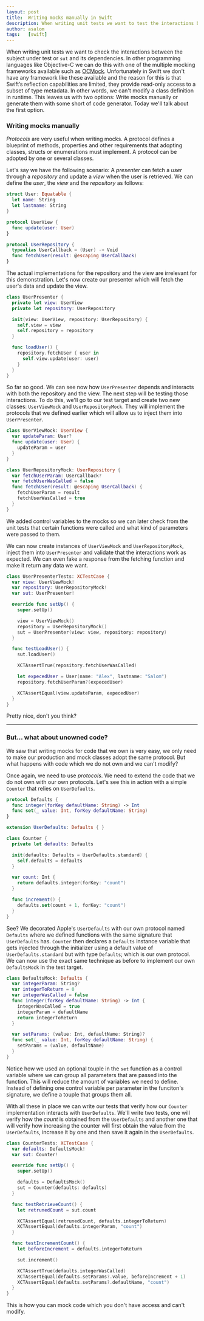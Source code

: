 ```yaml
---
layout: post
title:  Writing mocks manually in Swift
description: When writing unit tests we want to test the interactions between the subject under test and its dependencies. In this blog post you'll learn how.
author: asalom
tags:   [swift]
---
```


When writing unit tests we want to check the interactions between the subject under test or `sut` and its dependencies. In other programming languages like Objective-C we can do this with one of the multiple mocking frameworks available such as [OCMock](http://ocmock.org/). Unfortunately in Swift we don't have any framework like these available and the reason for this is that Swift’s reflection capabilities are limited, they provide read-only access to a subset of type metadata. In other words, we can't modify a class definition in runtime. This leaves us with two options: Write mocks manually or generate them with some short of code generator. Today we'll talk about the first option.

### Writing mocks manually
_Protocols_ are very useful when writing mocks. A protocol defines a blueprint of methods, properties and other requirements that adopting classes, structs or enumerations must implement. A protocol can be adopted by one or several classes. 

Let's say we have the following scenario: A _presenter_ can fetch a _user_ through a _repository_ and update a _view_ when the user is retrieved. We can define the _user_, the _view_ and the _repository_ as follows:

```swift
struct User: Equatable {
  let name: String
  let lastname: String
}

protocol UserView {
  func update(user: User)
}

protocol UserRepository {
  typealias UserCallback = (User) -> Void
  func fetchUser(result: @escaping UserCallback)
}
```

The actual implementations for the repository and the view are irrelevant for this demonstration. Let's now create our presenter which will fetch the user's data and update the view.

```swift
class UserPresenter {
  private let view: UserView
  private let repository: UserRepository

  init(view: UserView, repository: UserRepository) {
    self.view = view
    self.repository = repository
  }

  func loadUser() {
    repository.fetchUser { user in
      self.view.update(user: user)
    }
  }
}
```

So far so good. We can see now how `UserPresenter` depends and interacts with both the repository and the view. The next step will be testing those interactions. To do this, we'll go to our test target and create two new classes: `UserViewMock` and `UserRepositoryMock`. They will implement the protocols that we defined earlier which will allow us to inject them into `UserPresenter`.

```swift
class UserViewMock: UserView {
  var updateParam: User?
  func update(user: User) {
    updateParam = user
  }
}

class UserRepositoryMock: UserRepository {
  var fetchUserParam: UserCallback?
  var fetchUserWasCalled = false
  func fetchUser(result: @escaping UserCallback) {
    fetchUserParam = result
    fetchUserWasCalled = true
  }
}
```

We added control variables to the mocks so we can later check from the unit tests that certain functions were called and what kind of parameters were passed to them.

We can now create instances of `UserViewMock` and `UserRepositoryMock`, inject them into `UserPresenter` and validate that the interactions work as expected. We can even fake a response from the fetching function and make it return any data we want.

```swift
class UserPresenterTests: XCTestCase {
  var view: UserViewMock!
  var repository: UserRepositoryMock!
  var sut: UserPresenter!

  override func setUp() {
    super.setUp()

    view = UserViewMock()
    repository = UserRepositoryMock()
    sut = UserPresenter(view: view, repository: repository)
  }

  func testLoadUser() {
    sut.loadUser()

    XCTAssertTrue(repository.fetchUserWasCalled)

    let expecedUser = User(name: "Alex", lastname: "Salom")
    repository.fetchUserParam?(expecedUser)

    XCTAssertEqual(view.updateParam, expecedUser)
  }
}
```

Pretty nice, don't you think?

---

### But... what about unowned code?

We saw that writing mocks for code that we own is very easy, we only need to make our production and mock classes adopt the same protocol. But what happens with code which we do not own and we can't modify? 

Once again, we need to use _protocols_. We need to extend the code that we do not own with our own protocols. Let's see this in action with a simple `Counter` that relies on `UserDefaults`.

```swift
protocol Defaults {
  func integer(forKey defaultName: String) -> Int
  func set(_ value: Int, forKey defaultName: String)
}

extension UserDefaults: Defaults { }

class Counter {
  private let defaults: Defaults

  init(defaults: Defaults = UserDefaults.standard) {
    self.defaults = defaults
  }

  var count: Int {
    return defaults.integer(forKey: "count")
  }

  func increment() {
    defaults.set(count + 1, forKey: "count")
  }
}
```

See? We decorated Apple's `UserDefaults` with our own protocol named `Defaults` where we defined functions with the same signature that `UserDefaults` has. `Counter` then declares a `Defaults` instance variable that gets injected through the initializer using a default value of `UserDefaults.standard` but with type `Defaults`; which is our own protocol. We can now use the exact same technique as before to implement our own `DefaultsMock` in the test target.

```swift
class DefaultsMock: Defaults {
  var integerParam: String?
  var integerToReturn = 0
  var integerWasCalled = false
  func integer(forKey defaultName: String) -> Int {
    integerWasCalled = true
    integerParam = defaultName
    return integerToReturn
  }

  var setParams: (value: Int, defaultName: String)?
  func set(_ value: Int, forKey defaultName: String) {
    setParams = (value, defaultName)
  }
}
```

Notice how we used an optional touple in the `set` function as a control variable where we can group all parameters that are passed into the function. This will reduce the amount of variables we need to define. Instead of defining one control variable per parameter in the funciton's signature, we define a touple that groups them all.

With all these in place we can write our tests that verify how our `Counter` implementation interacts with `UserDefaults`. We'll write two tests, one will verify how the _count_ is obtained from the `UserDefaults` and another one that will verify how increasing the counter will first obtain the value from the `UserDefaults`, increase it by one and then save it again in the `UserDefaults`.

```swift
class CounterTests: XCTestCase {
  var defaults: DefaultsMock!
  var sut: Counter!

  override func setUp() {
    super.setUp()

    defaults = DefaultsMock()
    sut = Counter(defaults: defaults)
  }

  func testRetrieveCount() {
    let retrunedCount = sut.count

    XCTAssertEqual(retrunedCount, defaults.integerToReturn)
    XCTAssertEqual(defaults.integerParam, "count")
  }

  func testIncrementCount() {
    let beforeIncrement = defaults.integerToReturn

    sut.increment()

    XCTAssertTrue(defaults.integerWasCalled)
    XCTAssertEqual(defaults.setParams?.value, beforeIncrement + 1)
    XCTAssertEqual(defaults.setParams?.defaultName, "count")
  }
}
```

This is how you can mock code which you don't have access and can't modify.